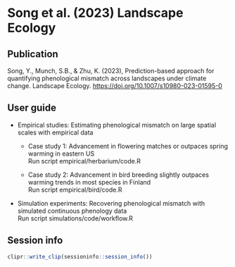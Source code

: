 # Song et al. (2023) Landscape Ecology

## Publication
Song, Y., Munch, S.B., & Zhu, K. (2023), Prediction-based approach for quantifying phenological mismatch across landscapes under climate change. Landscape Ecology. https://doi.org/10.1007/s10980-023-01595-0

## User guide
* Empirical studies: Estimating phenological mismatch on large spatial scales with empirical data

  * Case study 1: Advancement in flowering matches or outpaces spring warming in eastern US\
  Run script empirical/herbarium/code.R

  * Case study 2: Advancement in bird breeding slightly outpaces warming trends in most species in Finland\
  Run script empirical/bird/code.R

* Simulation experiments: Recovering phenological mismatch with simulated continuous phenology data\
Run script simulations/code/workflow.R

## Session info
```r
clipr::write_clip(sessioninfo::session_info())
```

